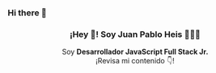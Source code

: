 ### Hi there 👋


<p align="center" width="300">
   <!-- <img align="center" width="200" src="" /> -->
   <h3 align="center">¡Hey 👋! Soy Juan Pablo Heis 👨🏻‍💻</h3>
</p>

<p align="center">Soy <strong>Desarrollador JavaScript Full Stack Jr.</strong> <br />¡Revisa mi contenido 👇!</p>
<p align="center">

<!--
**juanpabloheis/juanpabloheis** is a ✨ _special_ ✨ repository because its `README.md` (this file) appears on your GitHub profile.

Here are some ideas to get you started:

- 🔭 I’m currently working on ...
- 🌱 I’m currently learning ...
- 👯 I’m looking to collaborate on ...
- 🤔 I’m looking for help with ...
- 💬 Ask me about ...
- 📫 How to reach me: ...
- 😄 Pronouns: ...
- ⚡ Fun fact: ...
-->
